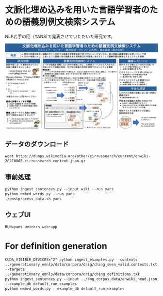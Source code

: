 # 文脈化埋め込みを用いた言語学習者のための語義別例文検索システム

NLP若手の回（YANS)で発表させていただいた研究です。

[![Poster image](poster.jpg)](poster.pdf)

## データのダウンロード
```shell
wget https://dumps.wikimedia.org/other/cirrussearch/current/enwiki-20210802-cirrussearch-content.json.gz
```


## 事前処理
```shell
python ingest_sentences.py --input wiki --run yans
python embed_words.py --run yans
./postprocess_data.sh yans
```

## ウェブUI
```shell
RUN=yans uvicorn web:app
```


# For definition generation

```shell
CUDA_VISIBLE_DEVICES="2" python ingest_examples.py --contexts ../generationary_emnlp/data/corpora/orig/chang_seen_valid.contexts.txt --targets ../generationary_emnlp/data/corpora/orig/chang.definitions.txt
python ingest_sentences.py --input ../eng_corpus_data/enwiki_head.json --example_db default_run_examples
python embed_words.py --example_db default_run_examples
```
